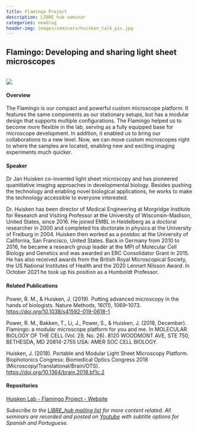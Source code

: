 ```yaml
---
title: Flamingo Project
description: LIBRE_hub seminar
categories: newblog
header-img: images/seminars/huisken_talk_pic.jpg
---
```


## Flamingo: Developing and sharing light sheet microscopes

<br>

<img src="{{site.baseurl}}/images/seminars/huisken_talk_pic2.jpg" data-action="zoom">

<br>

#### Overview
The Flamingo is our compact and powerful custom microscope platform. It features the same components as our stationary setups, but has a modular design that supports multiple configurations. The Flamingo helped us to become more flexible in the lab, serving as a fully equipped base for microscope development. In addition, it enabled us to bring our collaborations to a new level. Now, we can move custom microscopes right to where the samples are located, enabling new and exciting imaging experiments much quicker.

#### Speaker
Dr Jan Huisken co-invented light sheet microscopy and has pioneered quantitative imaging approaches in developmental biology. Besides pushing the technology and enabling novel biological applications, he works to make the technology accessible to everyone interested.

Dr. Huisken has been director of Medical Engineering at Morgridge Institute for Research and Visiting Professor at the University of Wisconsin-Madison, United States, since 2016. He joined EMBL in Heidelberg as a doctoral researcher in 2000 and completed his doctorate in physics at the University of Freiburg in 2004. Huisken then worked as a postdoc at the University of California, San Francisco, United States. Back in Germany from 2010 to 2016, he became a research group leader at the MPI of Molecular Cell Biology and Genetics and was awarded an ERC Consolidator Grant in 2015. He has also received awards from the British Royal Microscopical Society, the US National Institutes of Health and the 2020 Lennart Nilsson Award. In October 2021 he took up his position as a Humboldt Professor.

#### Related Publications
Power, R. M., & Huisken, J. (2019). Putting advanced microscopy in the hands of biologists. Nature Methods, 16(11), 1069–1073. https://doi.org/10.1038/s41592-019-0618-1

Power, R. M., Bakken, T., Li, J., Power, S., & Huisken, J. (2018, December). Flamingo: a modular microscope platform for you and me. In MOLECULAR BIOLOGY OF THE CELL (Vol. 29, No. 26). 8120 WOODMONT AVE, STE 750, BETHESDA, MD 20814-2755 USA: AMER SOC CELL BIOLOGY.

Huisken, J. (2018). Portable and Modular Light Sheet Microscopy Platform. Biophotonics Congress: Biomedical Optics Congress 2018 (Microscopy/Translational/Brain/OTS). https://doi.org/10.1364/brain.2018.bf1c.2

#### Repositories

[Huisken Lab - Flamingo Project - Website](https://huiskenlab.com/flamingo/)

*Subscribe to the [LIBRE_hub mailing list](https://mailchi.mp/2efa11be3d6b/libre_hub) for more content related. All seminars are recorded and posted on [Youtube](https://www.youtube.com/channel/UCKaffupDA8KKrDE0rd668Xw) with subtitle options for Spanish and Portuguese.*
